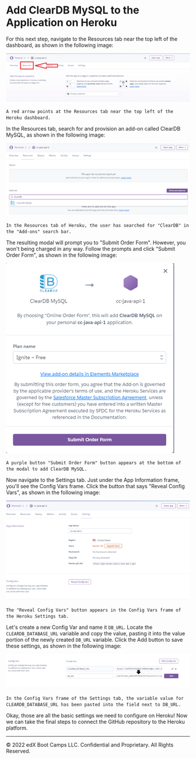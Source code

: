 # Add ClearDB MySQL to the Application on Heroku

For this next step, navigate to the Resources tab near the top left of the dashboard, as shown in the following image:

![](../Images/400-resources-tab.png)

`A red arrow points at the Resources tab near the top left of the Heroku dashboard.`

In the Resources tab, search for and provision an add-on called ClearDB MySQL, as shown in the following image:

![](../Images/500-cleardb-addon.png)

`In the Resources tab of Heroku, the user has searched for "ClearDB" in the "Add-ons" search bar.`

The resulting modal will prompt you to "Submit Order Form". However, you won't being charged in any way. Follow the prompts and click "Submit Order Form", as shown in the following image:

![](../Images/600-free-cleardb.png)

`A purple button "Submit Order Form" button appears at the bottom of the modal to add ClearDB MySQL.`

Now navigate to the Settings tab. Just under the App Information frame, you'll see the Config Vars frame. Click the button that says "Reveal Config Vars", as shown in the following image:

![](../Images/700-reveal-config-vars.png)

`The "Reveal Config Vars" button appears in the Config Vars frame of the Heroku Settings tab.`

Let's create a new Config Var and name it `DB_URL`. Locate the `CLEARDB_DATABASE_URL` variable and copy the value, pasting it into the value portion of the newly created `DB_URL` variable. Click the Add button to save these settings, as shown in the following image:

![](../Images/800-new-variable.png)

`In the Config Vars frame of the Settings tab, the variable value for CLEARDB_DATABASE_URL has been pasted into the field next to DB_URL.`

Okay, those are all the basic settings we need to configure on Heroku! Now we can take the final steps to connect the GitHub repository to the Heroku platform.

---
© 2022 edX Boot Camps LLC. Confidential and Proprietary. All Rights Reserved.